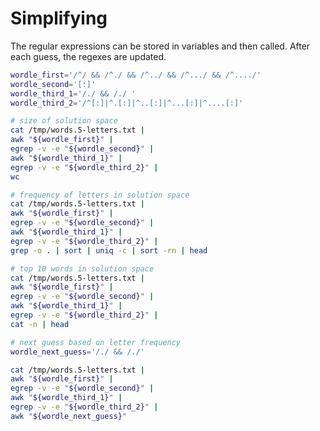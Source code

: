 # Simplifying
The regular expressions can be stored in variables and then called.  After each guess, the regexes are updated.

```bash
wordle_first='/^/ && /^./ && /^../ && /^.../ && /^..../'
wordle_second='[:]'
wordle_third_1='/./ && /./ '
wordle_third_2='/^[:]|^.[:]|^..[:]|^...[:]|^....[:]'
```

```bash
# size of solution space
cat /tmp/words.5-letters.txt |
awk "${wordle_first}" |
egrep -v -e "${wordle_second}" |
awk "${wordle_third_1}" |
egrep -v -e "${wordle_third_2}" |
wc
```

```bash
# frequency of letters in solution space
cat /tmp/words.5-letters.txt |
awk "${wordle_first}" |
egrep -v -e "${wordle_second}" |
awk "${wordle_third_1}" |
egrep -v -e "${wordle_third_2}" |
grep -o . | sort | uniq -c | sort -rn | head
```


```bash
# top 10 words in solution space
cat /tmp/words.5-letters.txt |
awk "${wordle_first}" |
egrep -v -e "${wordle_second}" |
awk "${wordle_third_1}" |
egrep -v -e "${wordle_third_2}" |
cat -n | head
```

```bash
# next guess based on letter frequency
wordle_next_guess='/./ && /./'

cat /tmp/words.5-letters.txt |
awk "${wordle_first}" |
egrep -v -e "${wordle_second}" |
awk "${wordle_third_1}" |
egrep -v -e "${wordle_third_2}" |
awk "${wordle_next_guess}"

```
